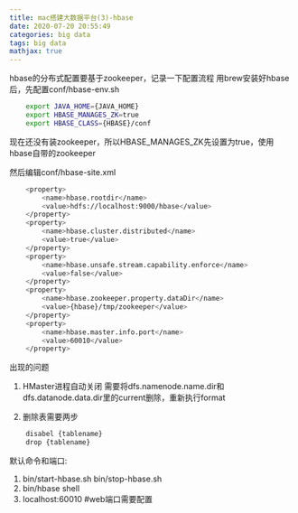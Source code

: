 ```yaml
---
title: mac搭建大数据平台(3)-hbase
date: 2020-07-20 20:55:49
categories: big data
tags: big data
mathjax: true
---
```

hbase的分布式配置要基于zookeeper，记录一下配置流程
用brew安装好hbase后，先配置conf/hbase-env.sh
```bash
    export JAVA_HOME={JAVA_HOME}
    export HBASE_MANAGES_ZK=true
    export HBASE_CLASS={HBASE}/conf
```

现在还没有装zookeeper，所以HBASE_MANAGES_ZK先设置为true，使用hbase自带的zookeeper

然后编辑conf/hbase-site.xml
```bash
    <property>
        <name>hbase.rootdir</name>
        <value>hdfs://localhost:9000/hbase</value>
    </property>
    <property>
        <name>hbase.cluster.distributed</name>
        <value>true</value>
    </property>
    <property>
        <name>hbase.unsafe.stream.capability.enforce</name>
        <value>false</value>
    </property>
    <property>
        <name>hbase.zookeeper.property.dataDir</name>
        <value>{hbase}/tmp/zookeeper</value>
    </property>
    <property>
        <name>hbase.master.info.port</name>
        <value>60010</value>
    </property>
```

出现的问题
1. HMaster进程自动关闭
   需要将dfs.namenode.name.dir和dfs.datanode.data.dir里的current删除，重新执行format

2. 删除表需要两步
```bash
    disabel {tablename}
    drop {tablename}
```

默认命令和端口:
1. bin/start-hbase.sh  bin/stop-hbase.sh
2. bin/hbase shell
3. localhost:60010  #web端口需要配置